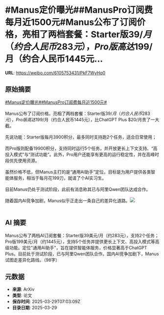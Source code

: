 # #Manus定价曝光##ManusPro订阅费每月近1500元#Manus公布了订阅价格，亮相了两档套餐：Starter版$39/月（约合人民币283元），Pro版高达$199/月（约合人民币1445元...

**URL**: https://weibo.com/6105753431/PkF7WyHq0

## 原始摘要

<a href="https://m.weibo.cn/search?containerid=231522type%3D1%26t%3D10%26q%3D%23Manus%E5%AE%9A%E4%BB%B7%E6%9B%9D%E5%85%89%23&amp;extparam=%23Manus%E5%AE%9A%E4%BB%B7%E6%9B%9D%E5%85%89%23" data-hide=""><span class="surl-text">#Manus定价曝光#</span></a><a href="https://m.weibo.cn/search?containerid=231522type%3D1%26t%3D10%26q%3D%23ManusPro%E8%AE%A2%E9%98%85%E8%B4%B9%E6%AF%8F%E6%9C%88%E8%BF%911500%E5%85%83%23&amp;extparam=%23ManusPro%E8%AE%A2%E9%98%85%E8%B4%B9%E6%AF%8F%E6%9C%88%E8%BF%911500%E5%85%83%23" data-hide=""><span class="surl-text">#ManusPro订阅费每月近1500元#</span></a><br><br>Manus公布了订阅价格，亮相了两档套餐：Starter版$39/月（约合人民币283元），Pro版高达$199/月（约合人民币1445元），比ChatGPT Plus $20/月贵了一大截。<br><br>先说功能：Starter版每月3900积分，最多同时支持跑2个任务，适合日常使用；<br><br>而Pro版则配备19900积分，支持同时运行5个任务，并开放更长上下文支持、“高投入模式”与“测试功能”。此外，Pro用户还能享有更高的运行稳定性，并在高峰时段优先使用资源。<br><br>虽然价格不低，但Manus主打的是“通用AI助手”定位，目标是为用户提供各类智能体服务，相当于每月花199刀，就请了个AI实习生。<br><br>目前Manus仍处于测试阶段，此前有消息称其已与阿里Qwen团队达成合作。<br><br>随着国内AI竞争加剧，Manus似乎正走出一条自己的差异化道路。<img style="" src="https://tvax4.sinaimg.cn/large/006Fd7o3ly1hzwvwtbdvzj31k60w2n5x.jpg" referrerpolicy="no-referrer"><br><br>

## AI 摘要

Manus公布了两档AI订阅套餐：Starter版39美元/月（约283元），支持2个任务；Pro版199美元/月（约1445元），支持5个任务并提供更长上下文、高投入模式等高级功能。定位"通用AI助手"，旨在提供智能体服务，价格显著高于ChatGPT Plus。目前处于测试阶段，已与阿里Qwen团队合作。国内AI竞争加剧下，Manus试图走差异化路线。（98字）

## 元数据

- **来源**: ArXiv
- **类型**: 论文
- **保存时间**: 2025-03-29T07:03:09Z
- **目录日期**: 2025-03-29
